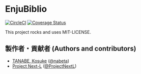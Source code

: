 # EnjuBiblio
[![CircleCI](https://circleci.com/gh/next-l/enju_biblio/tree/2.x.svg?style=svg)](https://circleci.com/gh/next-l/enju_biblio/tree/2.x)
[![Coverage Status](https://coveralls.io/repos/github/next-l/enju_biblio/badge.svg?branch=master)](https://coveralls.io/github/next-l/enju_biblio?branch=master)

This project rocks and uses MIT-LICENSE.

## 製作者・貢献者 (Authors and contributors)
* [TANABE, Kosuke](https://github.com/nabeta) ([@nabeta](https://twitter.com/nabeta))
* [Project Next-L](https://www.next-l.jp) ([@ProjectNextL](https://twitter.com/ProjectNextL))
